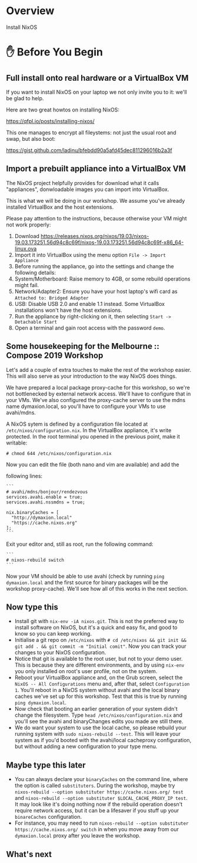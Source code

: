 # Overview

Install NixOS

# ✋ Before You Begin



## Full install onto real hardware or a VirtualBox VM

If you want to install NixOS on your laptop we not only invite you to it: we'll
be glad to help.

Here are two great howtos on installing NixOS:

https://qfpl.io/posts/installing-nixos/

This one manages to encrypt all fileystems: not just the usual root and swap,
but also boot:

https://gist.github.com/ladinu/bfebdd90a5afd45dec811296016b2a3f


## Import a prebuilt appliance into a VirtualBox VM

The NixOS project helpfully provides for download what it calls "appliances",
donwloadable images you can import into VirtualBox.

This is what we will be doing in our workshop. We assume you've already
installed VirtualBox and the host extensions.

Please pay attention to the instructions, because otherwise your VM might not
work properly:

1. Download
   https://releases.nixos.org/nixos/19.03/nixos-19.03.173251.56d94c8c69f/nixos-19.03.173251.56d94c8c69f-x86_64-linux.ova
1. Import it into VirtualBox using the menu option `File -> Import Appliance`
1. Before running the appliance, go into the settings and change the following
   details:
  1. System/Motherboard: Raise memory to 4GB, or some rebuild operations might
     fail.
  1. Network/Adapter2: Ensure you have your host laptop's wifi card as `Attached
     to: Bridged Adapter`
  1. USB: Disable USB 2.0 and enable 1.1 instead. Some VirtualBox installations
     won't have the host extensions.
1. Run the appliance by right-clicking on it, then selecting `Start ->
   Detachable Start`
1. Open a terminal and gain root access with the password `demo`.

## Some housekeeping for the Melbourne :: Compose 2019 Workshop

Let's add a couple of extra touches to make the rest of the workshop easier.
This will also serve as your introduction to the way NixOS does things.

We have prepared a local package proxy-cache for this workshop, so we're not
bottlenecked by external network access. We'll have to configure that in your
VMs. We've also configured the proxy-cache server to use the mdns name
dymaxion.local, so you'll have to configure your VMs to use avahi/mdns.

A NixOS sytem is defined by a configuration file located at
`/etc/nixos/configuration.nix`. In the VirtualBox appliance, it's write
protected. In the root terminal you opened in the previous point, make it
writable:

   ```
   # chmod 644 /etc/nixos/configuration.nix
   ```

Now you can edit the file (both nano and vim are available) and add the

following lines:

    ```
    # avahi/mdns/bonjour/rendezvous
    services.avahi.enable = true;
    services.avahi.nssmdns = true;

    nix.binaryCaches = [
      "http://dymaxion.local"
      "https://cache.nixos.org"
    ];
    ```
    
Exit your editor and, still as root, run the following command:

    ```
    # nixos-rebuild switch
    ```
    
Now your VM should be able to use avahi (check by running `ping dymaxion.local`
and the first source for binary packages will be the workshop proxy-cache).
We'll see how all of this works in the next section.


## Now type this

  - Install git with `nix-env -iA nixos.git`. This is not the preferred way to
    install software on NixOS, but it's a quick and easy fix, and good to know
    so you can keep working.
  - Initialise a git repo on `/etc/nixos` with `# cd /etc/nixos && git init &&
    git add . && git commit -m "Initial comit"`. Now you can track your changes
    to your NixOS configuration.
  - Notice that git is available to the root user, but not to your demo user.
    This is because they are different environments, and by using `nix-env` you
    only installed on root's user profile, not on the system.
  - Reboot your VirtualBox appliance and, on the Grub screen, select the `NixOS
    -- All Configurations` menu and, after that, select `Configuration 1`.
    You'll reboot in a NixOS system without avahi and the local binary caches
    we've set up for this workshop. Test that this is true by running `ping
    dymaxion.local`.
  - Now check that booting an earlier generation of your system didn't change
    the filesystem. Type `head /etc/nixos/configuration.nix` and you'll see the
    avahi and binaryChanges edits you made are still there.
  - We do want your system to use the local cache, so please rebuild your
    running system with `sudo nixos-rebuild --test`. This will leave your system
    as if you'd booted with the avahi/local cacheproxy configuration, but
    without adding a new configuration to your type menu.
  

## Maybe type this later

  - You can always declare your `binaryCaches` on the command line, where the
    option is called `substituters`. During the workshop, maybe try
    `nixos-rebuild --option substituter https://cache.nixos.org/ test` and
    `nixos-rebuild --option substituter $LOCAL_CACHE_PROXY_IP test`. It may look
    like it's doing nothing now if the rebuild operation doesn't require network
    access, but it can be a lifesaver if you stuff up your `binareCaches`
    configuration. 
  - For instance, you may need to run `nixos-rebuild --option substituter
    https://cache.nixos.org/ switch` in when you move away from our
    `dymaxion.local` proxy after you leave the workshop.


## What's next

